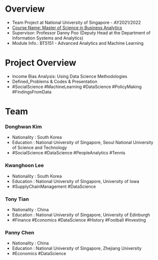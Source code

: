 # Overview
 - Team Project at National University of Singapore - AY2021/2022
 - [Course Name: Master of Science in Business Analytics](www.naver.com)
 - Supervisor: Professor Danny Poo (Deputy Head at the Department of Information Systems and Analytics)
 - Module Info.: BT5151 - Advanced Analytics and Machine Learning

# Project Overview
 - Income Bias Analysis: Using Data Science Methodologies
 - Defined_Problems & Codes & Presentation
 - #SocialScience #MachineLearning #DataScience #PolicyMaking #FindingsFromData

# Team

### Donghwan Kim
 - Nationality : South Korea
 - Education   : National University of Singapore, Seoul National University of Science and Technology
 - #SocialScience #DataScience #PeopleAnalytics #Tennis
 
### Kwanghoon Lee
 - Nationality : South Korea
 - Education   : National University of Singapore, University of Iowa
 - #SupplyChainManagement #DataScience

### Tony Tian
 - Nationality : China
 - Education   : National University of Singapore, University of Edinburgh
 - #Finance #Economics #DataScience #History #Football #Investing


 ### Panny Chen
 - Nationality : China
 - Education   : National University of Singapore, Zhejiang University
 - #Economics #DataScience

